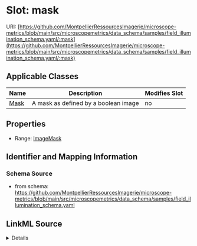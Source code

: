 # Slot: mask

URI: [https://github.com/MontpellierRessourcesImagerie/microscope-metrics/blob/main/src/microscopemetrics/data_schema/samples/field_illumination_schema.yaml/:mask](https://github.com/MontpellierRessourcesImagerie/microscope-metrics/blob/main/src/microscopemetrics/data_schema/samples/field_illumination_schema.yaml/:mask)



<!-- no inheritance hierarchy -->




## Applicable Classes

| Name | Description | Modifies Slot |
| --- | --- | --- |
[Mask](Mask.md) | A mask as defined by a boolean image |  no  |







## Properties

* Range: [ImageMask](ImageMask.md)





## Identifier and Mapping Information







### Schema Source


* from schema: https://github.com/MontpellierRessourcesImagerie/microscope-metrics/blob/main/src/microscopemetrics/data_schema/samples/field_illumination_schema.yaml




## LinkML Source

<details>
```yaml
name: mask
from_schema: https://github.com/MontpellierRessourcesImagerie/microscope-metrics/blob/main/src/microscopemetrics/data_schema/samples/field_illumination_schema.yaml
rank: 1000
multivalued: false
alias: mask
owner: Mask
domain_of:
- Mask
range: ImageMask
inlined: true

```
</details>
